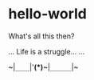 # hello-world
What's all this then?

...
Life is a struggle...
...

~|`____`|'____(*)____~|`______`|~
